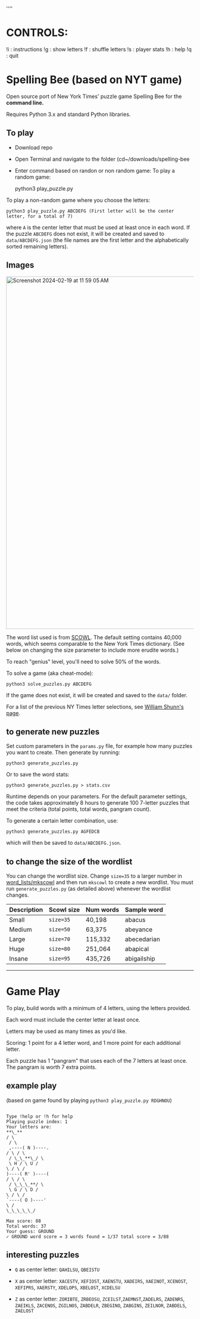 ''''

# CONTROLS: 
!i : instructions
!g : show letters
!f : shuffle letters
!s : player stats
!h : help
!q : quit


# Spelling Bee (based on NYT game)


Open source port of New York Times' puzzle game Spelling Bee for the **command line.**

Requires Python 3.x and standard Python libraries.

## To play
- Download repo
- Open Terminal and navigate to the folder (cd~/downloads/spelling-bee
- Enter command based on randon or non random game:
To play a random game:

    python3 play_puzzle.py

To play a non-random game where you choose the letters:

    python3 play_puzzle.py ABCDEFG (First letter will be the center letter, for a total of 7)

where `A` is the center letter that must be used at least once in each word. If the puzzle `ABCDEFG` does not exist, it will be created and saved to `data/ABCDEFG.json` (the file names are the first letter and the alphabetically sorted remaining letters).

## Images

<img width="944" alt="Screenshot 2024-02-19 at 11 59 05 AM" src="https://github.com/MegHermes/spelling-bee/assets/68392405/b8a14d51-0e2c-47a6-bb96-14dcef708d37">


The word list used is from [SCOWL](http://wordlist.aspell.net/). The default setting contains 40,000 words, which seems comparable to the New York Times dictionary. (See below on changing the size parameter to include more erudite words.)

To reach "genius" level, you'll need to solve 50% of the words.

To solve a game (aka cheat-mode):

    python3 solve_puzzles.py ABCDEFG

If the game does not exist, it will be created and saved to the `data/` folder.

For a list of the previous NY Times letter selections, see [William Shunn's page](https://www.shunn.net/bee/?past=1).

## to generate new puzzles

Set custom parameters in the `params.py` file, for example how many puzzles you want to create. Then generate by running:

    python3 generate_puzzles.py

Or to save the word stats:

    python3 generate_puzzles.py > stats.csv

Runtime depends on your parameters. For the default parameter settings, the code takes approximately 8 hours to generate 100 7-letter puzzles that meet the criteria (total points, total words, pangram count).

To generate a certain letter combination, use:

    python3 generate_puzzles.py AGFEDCB

which will then be saved to `data/ABCDEFG.json`.

## to change the size of the wordlist

You can change the wordlist size. Change `size=35` to a larger number in [word_lists/mkscowl](word_lists/mkscowl) and then run `mkscowl` to create a new wordlist. You must run `generate_puzzles.py` (as detailed above) whenever the wordlist changes.

| Description | Scowl size | Num words | Sample word |
| ----------- | ---------- | --------- | ----------- |
| Small       | `size=35`  | 40,198    | abacus      |
| Medium      | `size=50`  | 63,375    | abeyance    |
| Large       | `size=70`  | 115,332   | abecedarian |
| Huge        | `size=80`  | 251,064   | abapical    |
| Insane      | `size=95`  | 435,726   | abigailship |

---

# Game Play

To play, build words with a minimum of 4 letters, using the letters provided.

Each word must include the center letter at least once.

Letters may be used as many times as you'd like.

Scoring: 1 point for a 4 letter word, and 1 more point for each additional letter.

Each puzzle has 1 "pangram" that uses each of the 7 letters at least once. The pangram is worth 7 extra points.

## example play

(based on game found by playing `python3 play_puzzle.py RDGHNOU`)

```

Type !help or !h for help
Playing puzzle index: 1
Your letters are:
**\_**
/ \
 / \
 ,----( N )----.
/ \ / \
 / \_\_**\_/ \
 \ H / \ U /
\ / \ /
)----( R' )----(
/ \ / \
 / \_\_\_**/ \
 \ G / \ D /
\ / \ /
`----( O )----'
\ /
\_\_\_\_\_/

Max score: 88
Total words: 37
Your guess: GROUND
✓ GROUND word score = 3 words found = 1/37 total score = 3/88

```

## interesting puzzles

- `Q` as center letter: `QAHILSU`, `QBEISTU`

- `X` as center letter: `XACESTV`, `XEFIOST`, `XAENSTU`, `XADEIRS`, `XAEINOT`, `XCENOST`, `XEFIPRS`, `XAERSTY`, `XDELOPS`, `XBELOST`, `XCDELSU`

- `Z` as center letter: `ZORIBTE`, `ZRBEOSU`, `ZCEILST`,`ZAEMNST`,`ZADELRS`, `ZADENRS`, `ZAEIKLS`, `ZACENOS`, `ZGILNOS`, `ZABDELR`, `ZBEGINO`, `ZABGINS`, `ZEILNOR`, `ZABDELS`, `ZAELOST`
```
